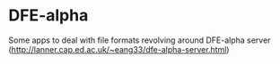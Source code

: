 DFE-alpha
=========

Some apps to deal with file formats revolving around DFE-alpha server (http://lanner.cap.ed.ac.uk/~eang33/dfe-alpha-server.html)

